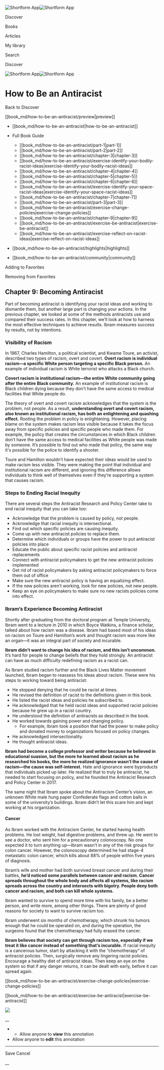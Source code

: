 ![Shortform App](/img/logo.36a2399e.svg)![Shortform App](/img/logo-dark.70c1b072.svg)

Discover

Books

Articles

My library

Search

Discover

![Shortform App](/img/logo.36a2399e.svg)![Shortform App](/img/logo-dark.70c1b072.svg)

# How to Be an Antiracist

Back to Discover

[[book_md/how-to-be-an-antiracist/preview|preview]]

  * [[book_md/how-to-be-an-antiracist|how-to-be-an-antiracist]]
  * Full Book Guide

    * [[book_md/how-to-be-an-antiracist/part-1|part-1]]
    * [[book_md/how-to-be-an-antiracist/part-2|part-2]]
    * [[book_md/how-to-be-an-antiracist/chapter-3|chapter-3]]
    * [[book_md/how-to-be-an-antiracist/exercise-identify-your-bodily-racist-ideas|exercise-identify-your-bodily-racist-ideas]]
    * [[book_md/how-to-be-an-antiracist/chapter-4|chapter-4]]
    * [[book_md/how-to-be-an-antiracist/chapter-5|chapter-5]]
    * [[book_md/how-to-be-an-antiracist/chapter-6|chapter-6]]
    * [[book_md/how-to-be-an-antiracist/exercise-identify-your-space-racist-ideas|exercise-identify-your-space-racist-ideas]]
    * [[book_md/how-to-be-an-antiracist/chapter-7|chapter-7]]
    * [[book_md/how-to-be-an-antiracist/part-3|part-3]]
    * [[book_md/how-to-be-an-antiracist/exercise-change-policies|exercise-change-policies]]
    * [[book_md/how-to-be-an-antiracist/chapter-9|chapter-9]]
    * [[book_md/how-to-be-an-antiracist/exercise-be-antiracist|exercise-be-antiracist]]
    * [[book_md/how-to-be-an-antiracist/exercise-reflect-on-racist-ideas|exercise-reflect-on-racist-ideas]]
  * [[book_md/how-to-be-an-antiracist/highlights|highlights]]
  * [[book_md/how-to-be-an-antiracist/community|community]]



Adding to Favorites 

Removing from Favorites 

## Chapter 9: Becoming Antiracist

Part of becoming antiracist is identifying your racist ideas and working to dismantle them, but another large part is changing your actions. In the previous chapter, we looked at some of the methods antiracists use and compared their success rates. In this chapter, we’ll look at how to harness the most effective techniques to achieve results. Ibram measures success by results, not by intentions.

### Visibility of Racism

In 1967, Charles Hamilton, a political scientist, and Kwame Toure, an activist, described two types of racism, overt and covert. **Overt racism is individual racism—a specific White person targeting a specific Black person.** An example of individual racism is White terrorist who attacks a Black church.

**Covert racism is institutional racism—the entire White community going after the entire Black community.** An example of institutional racism is Black children dying because they don’t have the same access to medical facilities that White people do.

The theory of overt and covert racism acknowledges that the system is the problem, not people. As a result, **understanding overt and covert racism, also known as institutional racism, has both an enlightening and quashing effect.** Rooting the problem in policy is enlightening. However, placing blame on the system makes racism less visible because it takes the focus away from specific policies and specific people who made them. For example, the policy that creates the circumstances in which Black children don’t have the same access to medical facilities as White people was made by someone. It’s possible to find out who made that policy, the same way it's possible for the police to identify a shooter.

Toure and Hamilton wouldn’t have expected their ideas would be used to make racism less visible. They were making the point that individual and institutional racism are different, and ignoring this difference allows individuals to think well of themselves even if they’re supporting a system that causes racism.

### Steps to Ending Racial Inequity

There are several steps the Antiracist Research and Policy Center take to end racial inequity that you can take too:

  * Acknowledge that the problem is caused by policy, not people.
  * Acknowledge that racial inequity is intersectional.
  * Find out which specific policies are causing inequity.
  * Come up with new antiracist policies to replace them.
  * Determine which individuals or groups have the power to put antiracist policies into place
  * Educate the public about specific racist policies and antiracist replacements
  * Connect with antiracist policymakers to get the new antiracist policies implemented
  * Get rid of racist policymakers by asking antiracist policymakers to force them out of office
  * Make sure the new antiracist policy is having an equalizing effect.
  * If the new policies aren’t working, look for new policies, not new people.
  * Keep an eye on policymakers to make sure no new racists policies come into effect.



### Ibram’s Experience Becoming Antiracist

Shortly after graduating from the doctoral program at Temple University, Ibram went to a lecture in 2010 in which Boyce Watkins, a finance scholar, talked about how racism was a disease. Ibram had based most of his ideas on racism on Toure and Hamilton’s work and thought racism was more like an organ—it was an integral part of society and incurable.

**Ibram didn’t want to change his idea of racism, and this isn’t uncommon.** It’s hard for people to change beliefs that they hold strongly. An antiracist can have as much difficulty redefining racism as a racist can.

As Ibram studied racism further and the Black Lives Matter movement launched, Ibram began to reassess his ideas about racism. These were his steps to working toward being antiracist:

  * He stopped denying that he could be racist at times.
  * He revised the definition of racist to the definitions given in this book.
  * He listed the racist ideas and policies he subscribed to.
  * He acknowledged that he held racist ideas and supported racist policies because he grew up in a racist country.
  * He understood the definition of antiracists as described in the book.
  * He worked towards gaining power and changing policy.
    * For example, Ibram took a position that had the power to make policy and donated money to organizations focused on policy changes.
  * He acknowledged intersectionality.
  * He thought antiracist ideas.



**Ibram had become a college professor and writer because he believed in educational suasion, but the more he learned about racism as he researched his books, the more he realized ignorance wasn’t the cause of racism—the cause was self-interest.** Hate and ignorance were byproducts that individuals picked up later. He realized that to truly be antiracist, he needed to start focusing on policy, and he founded the Antiracist Research and Policy Center in 2017.

The same night that Ibram spoke about the Antiracism Center’s vision, an unknown White male hung paper Confederate flags and cotton balls in some of the university’s buildings. Ibram didn’t let this scare him and kept working at his organization.

#### Cancer

As Ibram worked with the Antiracism Center, he started having health problems. He lost weight, had digestive problems, and threw up. He went to see a doctor, who sent him for a precautionary colonoscopy. No one expected it to turn anything up—Ibram wasn’t in any of the risk groups for colon cancer. However, the colonoscopy determined he had stage-4 metastatic colon cancer, which kills about 88% of people within five years of diagnosis.

Ibram’s wife and mother had both survived breast cancer and during their battles, **he’d noticed some parallels between cancer and racism. Cancer spreads throughout the whole body and affects all systems, like racism spreads across the country and intersects with bigotry. People deny both cancer and racism, and both can kill whole systems.**

Ibram wanted to survive to spend more time with his family, be a better person, and write more, among other things. There are plenty of good reasons for society to want to survive racism too.

Ibram underwent six months of chemotherapy, which shrunk his tumors enough that he could be operated on, and during the operation, the surgeons found that the chemotherapy had fully erased the cancer.

**Ibram believes that society can get through racism too, especially if we treat it like cancer instead of something that’s incurable.** If racial inequity is a cancerous tumor, start by attacking it with the “chemotherapy” of antiracist policies. Then, surgically remove any lingering racist policies. Encourage a healthy diet of antiracist ideas. Then keep an eye on the system so that if any danger returns, it can be dealt with early, before it can spread again.

[[book_md/how-to-be-an-antiracist/exercise-change-policies|exercise-change-policies]]

[[book_md/how-to-be-an-antiracist/exercise-be-antiracist|exercise-be-antiracist]]

![](https://bat.bing.com/action/0?ti=56018282&Ver=2&mid=86843c72-8cdc-4a3d-8b4a-c5e0e61a8195&sid=49fff5b0636c11eeb9c611038afc8668&vid=4a005010636c11ee80c703d4c4a7acd5&vids=0&msclkid=N&pi=0&lg=en-US&sw=800&sh=600&sc=24&nwd=1&tl=Shortform%20%7C%20Book&p=https%3A%2F%2Fwww.shortform.com%2Fapp%2Fbook%2Fhow-to-be-an-antiracist%2Fchapter-9&r=&lt=494&evt=pageLoad&sv=1&rn=306640)

__

  *   * Allow anyone to **view** this annotation
  * Allow anyone to **edit** this annotation



* * *

Save Cancel

__



